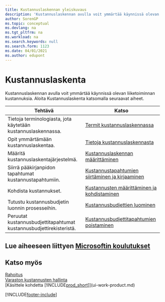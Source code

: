 ```yaml
---
title: Kustannuslaskennan yleiskuvaus
description: 'Kustannuslaskennan avulla voit ymmärtää käynnissä olevan liiketoiminnan kustannuksia. Tässä artikkelissa on linkkejä muihin artikkeleihin, joissa on lisätietoja.'
author: SorenGP
ms.topic: conceptual
ms.devlang: na
ms.tgt_pltfrm: na
ms.workload: na
ms.search.keywords: null
ms.search.form: 1123
ms.date: 04/01/2021
ms.author: edupont
---
```

# <a name="accounting-for-costs"></a><a name="accounting-for-costs"></a>Kustannuslaskenta
Kustannuslaskennan avulla voit ymmärtää käynnissä olevan liiketoiminnan kustannuksia. Aloita Kustannuslaskenta katsomalla seuraavat aiheet.  

|Tehtävä|Katso|  
|--------|---------|  
|Tietoja terminologiasta, jota käytetään kustannuslaskennassa.|[Termit kustannuslaskennassa](finance-terminology-in-cost-accounting.md)|  
|Opit ymmärtämään kustannuslaskentaa.|[Tietoja kustannuslaskennasta](finance-about-cost-accounting.md)|  
|Määritä kustannuslaskentajärjestelmä.|[Kustannuslaskennan määrittäminen](finance-set-up-cost-accounting.md)|  
|Siirrä pääkirjanpidon tapahtumat kustannustapahtumiin.|[Kustannustapahtumien siirtäminen ja kirjaaminen](finance-transfer-and-post-cost-entries.md)|  
|Kohdista kustannukset.|[Kustannusten määrittäminen ja kohdistaminen](finance-define-and-allocate-costs.md)|  
|Tutustu kustannusbudjetin luonnin prosesseihin.|[Kustannusbudjettien luominen](finance-create-cost-budgets.md)|
|Peruutat kustannusbudjettitapahtumat kustannusbudjettirekisteristä.|[Kustannusbudjettitapahtumien poistaminen](finance-how-to-delete-cost-budget-entries.md)|

## <a name="see-related-microsoft-training"></a><a name="see-related-microsoft-training"></a>Lue aiheeseen liittyen [Microsoftin koulutukset](/training/paths/use-cost-accounting-dynamics-365-business-central/)

## <a name="see-also"></a><a name="see-also"></a>Katso myös
[Rahoitus](finance.md)  
[Varaston kustannusten hallinta](finance-manage-inventory-costs.md)  
[Käsittele kohdetta [!INCLUDE[prod_short](includes/prod_short.md)]](ui-work-product.md)


[!INCLUDE[footer-include](includes/footer-banner.md)]
